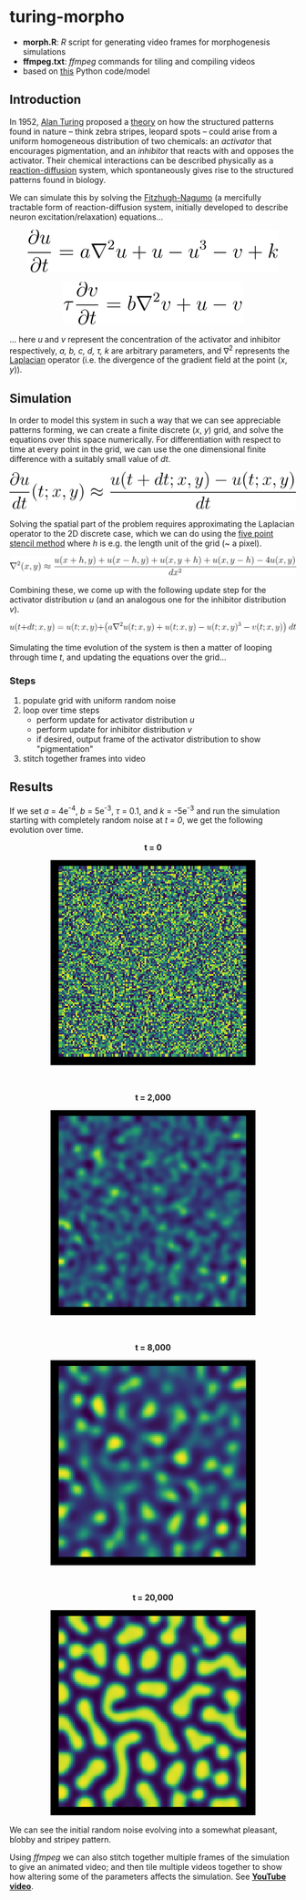 # turing-morpho

- **morph.R**: *R* script for generating video frames for morphogenesis simulations
- **ffmpeg.txt**: *ffmpeg* commands for tiling and compiling videos
- based on [this](https://ipython-books.github.io/124-simulating-a-partial-differential-equation-reaction-diffusion-systems-and-turing-patterns/) Python code/model

## Introduction
In 1952, [Alan Turing](https://en.wikipedia.org/wiki/Alan_Turing) proposed a [theory](https://en.wikipedia.org/wiki/The_Chemical_Basis_of_Morphogenesis) on how the structured patterns found in nature – think zebra stripes, leopard spots – could arise from a uniform homogeneous distribution of two chemicals: an *activator* that encourages pigmentation, and an *inhibitor* that reacts with and opposes the activator. Their chemical interactions can be described physically as a [reaction-diffusion](https://en.wikipedia.org/wiki/Reaction–diffusion_system) system, which spontaneously gives rise to the structured patterns found in biology.

We can simulate this by solving the [Fitzhugh-Nagumo](https://en.wikipedia.org/wiki/FitzHugh–Nagumo_model) (a mercifully tractable form of reaction-diffusion system, initially developed to describe neuron excitation/relaxation) equations...

<!--FN1: \frac{\partial u}{\partial t} = a \nabla^2 u + u - u^3 - v + k
![Fithzugh-Nagumo PDE 1](pics/readme/FN1.svg)-->
<p align="center"><img alt="Fitzhugh-Nagumo PDE 1", src="pics/readme/FN1.svg"></p>

<!--FN2: \tau \frac{\partial v}{\partial t} = b \nabla^2 v + u - v
![Fithzugh-Nagumo PDE 2](pics/readme/FN2.svg)-->
<p align="center"><img alt="Fitzhugh-Nagumo PDE 2", src="pics/readme/FN2.svg"></p>

... here *u* and *v* represent the concentration of the activator and inhibitor respectively, *a, b, c, d, τ, k* are arbitrary parameters, and ∇<sup>2</sup> represents the [Laplacian](https://en.wikipedia.org/wiki/Laplace_operator) operator (i.e. the divergence of the gradient field at the point (*x*, *y*)).

## Simulation
In order to model this system in such a way that we can see appreciable patterns forming, we can create a finite discrete (*x*, *y*) grid, and solve the equations over this space numerically. For differentiation with respect to time at every point in the grid, we can use the one dimensional finite difference with a suitably small value of *dt*.

<!-- time-diff: \frac{\partial u}{dt}(t; x,y) \approx \frac{u(t+dt; x,y) - u(t;x,y)}{dt} -->
<p align="center"><img alt="Time Differentiation", src="pics/readme/time-diff.svg"></p>

Solving the spatial part of the problem requires approximating the Laplacian operator to the 2D discrete case, which we can do using the [five point stencil method](https://en.wikipedia.org/wiki/Five-point_stencil#Two_dimensions) where *h* is e.g. the length unit of the grid (~ a pixel).

<!--quincunx Laplace: \nabla^2(x,y) \approx \frac{u(x+h,y) + u(x-h,y) + u(x,y+h) + u(x,y-h) - 4u(x,y)}{dx^2}
![Laplacian](pics/readme/QLaplace.svg)-->
<p align="center"><img alt="Laplacian", src="pics/readme/QLaplace.svg"></p>

Combining these, we come up with the following update step for the activator distribution *u* (and an analogous one for the inhibitor distribution *v*).
<!-- Uupdate: u(t+dt; x,y) = u(t; x,y) + \left( a\nabla^2 u(t; x,y) +u(t;x,y) - u(t;x,y)^3 - v(t;x,y) \right )dt -->
<p align="center"><img alt="Activator Update Step", src="pics/readme/Uupdate.svg"></p>

Simulating the time evolution of the system is then a matter of looping through time *t*, and updating the equations over the grid...

### Steps
1. populate grid with uniform random noise
2. loop over time steps
    - perform update for activator distribution *u*
    - perform update for inhibitor distribution *v*
    - if desired, output frame of the activator distribution to show "pigmentation"
3. stitch together frames into video

## Results

If we set *a* = 4e<sup>-4</sup>, *b* = 5e<sup>-3</sup>, *τ* = 0.1, and *k* = -5e<sup>-3</sup> and run the simulation starting with completely random noise at *t = 0*, we get the following evolution over time.

<div align="center">
<p><strong>t = 0</strong></p>
<p><img alt="Morphogenesis t=0", src="pics/readme/pic_000001.png"></p>
<br>
<p><strong>t = 2,000</strong></p>
<p><img alt="Morphogenesis t=2,000", src="pics/readme/pic_002001.png"></p>
<br>
<p><strong>t = 8,000</strong></p>
<p align="center"><img alt="Morphogenesis t=8,000", src="pics/readme/pic_008001.png"></p>
<br>
<p><strong>t = 20,000</strong></p>
<p align="center"><img alt="Morphogenesis t=20,000", src="pics/readme/pic_020001.png"></p>
</div>

We can see the initial random noise evolving into a somewhat pleasant, blobby and stripey pattern.

Using *ffmpeg* we can also stitch together multiple frames of the simulation to give an animated video; and then tile multiple videos together to show how altering some of the parameters affects the simulation. See **[YouTube video](https://www.youtube.com/watch?v=xxZlMIchows)**.
